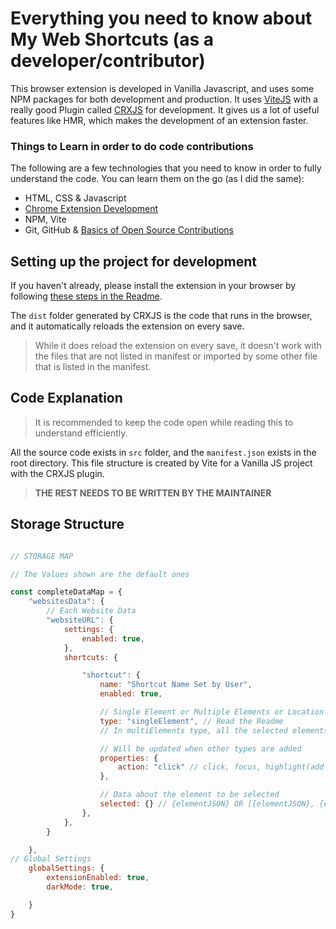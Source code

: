 # Everything you need to know about My Web Shortcuts (as a developer/contributor)

This browser extension is developed in Vanilla Javascript, and uses some NPM packages for both development and production.
It uses [ViteJS](https://vitejs.dev/) with a really good Plugin called [CRXJS](https://crxjs.dev/vite-plugin/) for development. It gives us a lot of useful features like HMR, which makes the development of an extension faster.

### Things to Learn in order to do code contributions
The following are a few technologies that you need to know in order to fully understand the code. You can learn them on the go (as I did the same):
- HTML, CSS & Javascript
- [Chrome Extension Development](https://developer.chrome.com/docs/extensions/)
- NPM, Vite
- Git, GitHub & [Basics of Open Source Contributions](https://blog.heyprakhar.xyz/new-to-open-source-know-everything-you-need-to)


## Setting up the project for development

If you haven't already, please install the extension in your browser by following [these steps in the Readme](https://github.com/prakhartiwari0/my-web-shortcuts#how-to-install-the-extension).

The `dist` folder generated by CRXJS is the code that runs in the browser, and it automatically reloads the extension on every save.
> While it does reload the extension on every save, it doesn't work with the files that are not listed in manifest or imported by some other file that is listed in the manifest.





## Code Explanation
> It is recommended to keep the code open while reading this to understand efficiently.  

All the source code exists in `src` folder, and the `manifest.json` exists in the root directory. This file structure is created by Vite for a Vanilla JS project with the CRXJS plugin.


> **THE REST NEEDS TO BE WRITTEN BY THE MAINTAINER**





## Storage Structure


```js

// STORAGE MAP

// The Values shown are the default ones

const completeDataMap = {
    "websitesData": {
        // Each Website Data
        "websiteURL": {
            settings: {
                enabled: true,
            },
            shortcuts: {

                "shortcut": {
                    name: "Shortcut Name Set by User",
                    enabled: true,

                    // Single Element or Multiple Elements or Location on View Screen
                    type: "singleElement", // Read the Readme
                    // In multiElements type, all the selected elements in the array will be clicked one by one from first to last

                    // Will be updated when other types are added
                    properties: {
                        action: "click" // click, focus, highlight(add bright borders), scrollTo 
                    },

                    // Data about the element to be selected
                    selected: {} // {elementJSON} OR [{elementJSON}, {elementJSON}...] OR " cssSelector.class[attribute='value'] " OR {x:20, y:20},
                },
            },
        }

    },
// Global Settings
    globalSettings: {
        extensionEnabled: true,
        darkMode: true,

    }
}

```
















